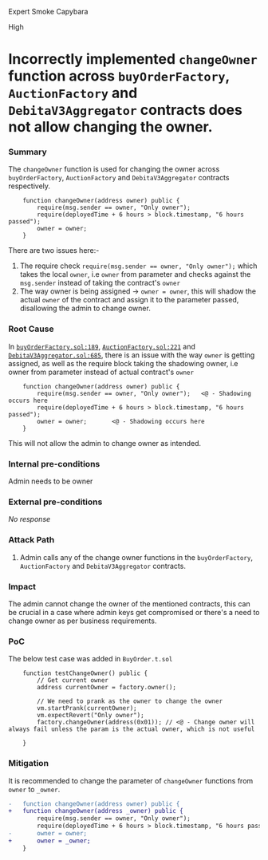 Expert Smoke Capybara

High

# Incorrectly implemented `changeOwner` function across `buyOrderFactory`, `AuctionFactory` and `DebitaV3Aggregator` contracts does not allow changing the owner.

### Summary

The `changeOwner` function is used for changing the owner across `buyOrderFactory`, `AuctionFactory` and `DebitaV3Aggregator` contracts respectively.
```solidity
    function changeOwner(address owner) public {
        require(msg.sender == owner, "Only owner");
        require(deployedTime + 6 hours > block.timestamp, "6 hours passed");
        owner = owner;
    }
```
There are two issues here:-
 1.  The require check `require(msg.sender == owner, "Only owner");` which takes the local `owner`, i.e `owner` from parameter and checks against the `msg.sender` instead of taking the contract's `owner`
 2. The way owner is being assigned ->  `owner = owner`, this will shadow the actual `owner` of the contract and assign it to the parameter passed, disallowing the admin to change owner.

### Root Cause

In [`buyOrderFactory.sol:189`](https://github.com/sherlock-audit/2024-11-debita-finance-v3/blob/1465ba6884c4cc44f7fc28e51f792db346ab1e33/Debita-V3-Contracts/contracts/buyOrders/buyOrderFactory.sol#L189), [`AuctionFactory.sol:221`](https://github.com/sherlock-audit/2024-11-debita-finance-v3/blob/1465ba6884c4cc44f7fc28e51f792db346ab1e33/Debita-V3-Contracts/contracts/auctions/AuctionFactory.sol#L221) and [`DebitaV3Aggregator.sol:685`](https://github.com/sherlock-audit/2024-11-debita-finance-v3/blob/1465ba6884c4cc44f7fc28e51f792db346ab1e33/Debita-V3-Contracts/contracts/DebitaV3Aggregator.sol#L685), there is an issue with the way `owner` is getting assigned, as well as the require block taking the shadowing owner, i.e owner from parameter instead of actual contract's `owner`
```solidity
    function changeOwner(address owner) public {
        require(msg.sender == owner, "Only owner");   <@ - Shadowing occurs here
        require(deployedTime + 6 hours > block.timestamp, "6 hours passed");
        owner = owner;       <@ - Shadowing occurs here
    }
```
This will not allow the admin to change owner as intended.

### Internal pre-conditions

Admin needs to be owner

### External pre-conditions

_No response_

### Attack Path

1. Admin calls any of the change owner functions in the `buyOrderFactory`, `AuctionFactory` and `DebitaV3Aggregator` contracts.

### Impact

The admin cannot change the owner of the mentioned contracts, this can be crucial in a case where admin keys get compromised or there's a need to change owner as per business requirements.

### PoC

The below test case was added in `BuyOrder.t.sol`
```solidity
    function testChangeOwner() public {
        // Get current owner
        address currentOwner = factory.owner();
        
        // We need to prank as the owner to change the owner
        vm.startPrank(currentOwner);
        vm.expectRevert("Only owner");
        factory.changeOwner(address(0x01)); // <@ - Change owner will always fail unless the param is the actual owner, which is not useful
        
    }
 ```

### Mitigation

It is recommended to change the parameter of `changeOwner` functions from `owner` to `_owner`.
```diff
-   function changeOwner(address owner) public {
+   function changeOwner(address _owner) public {
        require(msg.sender == owner, "Only owner");
        require(deployedTime + 6 hours > block.timestamp, "6 hours passed");
-       owner = owner;
+       owner = _owner; 
    }
```
